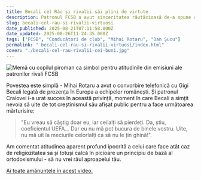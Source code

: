 ```yaml
---
title: Becali cel Rău și rivalii săi plini de virtute
description: Patronul FCSB a avut sinceritatea răutăcioasă de-a spune că nu se bucură de binele aproapelui său indiferent că e vorba de Șucu, Varga sau Rotaru... Deși aceștia spun că ei vor binele european al FCSB
slug: becali-cel-rau-si-rivalii-virtuosi
date_published: 2025-08-21T07:11:58.000Z
date_updated: 2025-08-26T11:24:35.000Z
tags: ["FCSB", "Conducători de club", "Mihai Rotaru", "Dan Șucu"]
permalink: " becali-cel-rau-si-rivalii-virtuosi/index.html"
cover: "./becali-cel-rau-rivalii-cei-buni.jpg"
---
```


![Memă cu copilul piroman ca simbol pentru atitudinile din emisiuni ale patronilor rivali FCSB](.becali-cel-rau-rivalii-cei-buni.jpg)

Povestea este simplă - Mihai Rotaru a avut o convorbire telefonică cu Gigi Becali legată de prezența în Europa a echipelor românești. Și patronul Craiovei i-a urat succes în această privință, moment în care Becali a simțit nevoia să uite de tot creștinismul său afișat public pentru a face următoarea mărturisire:

> "Eu vreau să câștig doar eu, iar ceilalți să pierdeți. Da, știu, coeficientul UEFA... Dar eu nu mă pot bucura de binele vostru. Uite, nu mă uit la meciurile celorlalți ca să nu le țin ghină!".

Am comentat atitudinea aparent profund ipocrită a celui care face atât caz de religiozitatea sa și totuși calcă în picioare un principiu de bază al ortodoxismului - să nu vrei răul aproapelui tău.

[Ai toate amănuntele în acest video.](https://www.youtube.com/watch?v=EClhvq4fezU)
